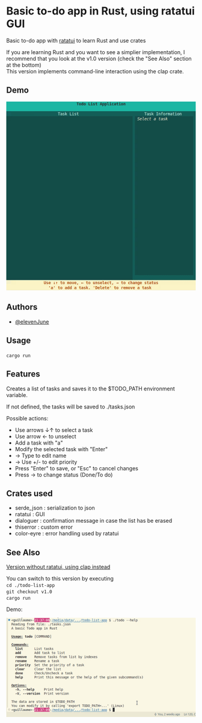 
# Basic to-do app in Rust, using ratatui GUI

Basic to-do app with [ratatui](https://ratatui.rs/) to learn Rust and use crates

If you are learning Rust and you want to see a simplier implementation, I recommend that you look at the v1.0 version (check the "See Also" section at the bottom)<br>
This version implements command-line interaction using the clap crate.

## Demo

![Example screenshot](./todo-example-ratatui.gif)


## Authors

- [@elevenJune](https://github.com/ElevenJune)


## Usage

`cargo run`

## Features

Creates a list of tasks and saves it to the $TODO_PATH environment variable.

If not defined, the tasks will be saved to ./tasks.json

Possible actions:
- Use arrows ↓↑ to select a task
- Use arrow  ← to unselect
- Add a task with "a"
- Modify the selected task with "Enter"
- -> Type to edit name
- -> Use +/- to edit priority
- Press "Enter" to save, or "Esc" to cancel changes
- Press → to change status (Done/To do)


## Crates used
- serde_json : serialization to json
- ratatui : GUI
- dialoguer : confirmation message in case the list has be erased
- thiserror : custom error
- color-eyre : error handling used by ratatui

## See Also
[Version without ratatui, using clap instead](https://github.com/ElevenJune/todo-app-rust/tree/v1.0)

You can switch to this version by executing<br>
`cd ./todo-list-app`<br>
`git checkout v1.0`<br>
`cargo run`

Demo:<br>

![Example screenshot](./todo-example.gif)